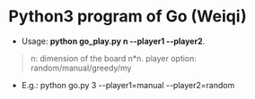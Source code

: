 # Python3 program of Go (Weiqi)
* Usage: **python go_play.py n --player1 --player2**. 
> n: dimension of the board n*n.
> player option: random/manual/greedy/my
* E.g.: python go.py 3 --player1=manual --player2=random